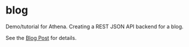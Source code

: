 # blog

Demo/tutorial for Athena.  Creating a REST JSON API backend for a blog.

See the [Blog Post](https://dev.to/blacksmoke16/creating-a-json-api-with-athena--granite-4e7h-temp-slug-5582279) for details.